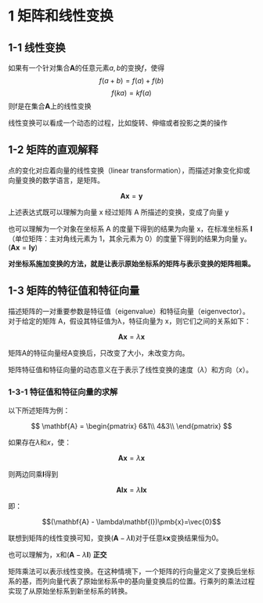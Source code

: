 # 1 矩阵和线性变换

## 1-1 线性变换
如果有一个针对集合$\mathbf{A}$的任意元素$a,b$的变换$f$，使得
$$f(a+b)=f(a) + f(b)$$
$$f(ka)=kf(a)$$
则f是在集合$\mathbf{A}$上的线性变换

线性变换可以看成一个动态的过程，比如旋转、伸缩或者投影之类的操作


## 1-2 矩阵的直观解释
点的变化对应着向量的线性变换（linear transformation），而描述对象变化抑或向量变换的数学语言，是矩阵。

$$\mathbf{A}\pmb{x}=\pmb{y}$$

上述表达式既可以理解为向量 x 经过矩阵 A 所描述的变换，变成了向量 y

也可以理解为一个对象在坐标系 A 的度量下得到的结果为向量 x，在标准坐标系 $\mathbf{I}$（单位矩阵：主对角线元素为 1，其余元素为 0）的度量下得到的结果为向量 y。($\mathbf{A}\pmb{x}=\mathbf{I}\pmb{y}$)

**对坐标系施加变换的方法，就是让表示原始坐标系的矩阵与表示变换的矩阵相乘。**

## 1-3 矩阵的特征值和特征向量
描述矩阵的⼀对重要参数是特征值（eigenvalue）和特征向量（eigenvector）。对于给定的矩阵 A，假设其特征值为λ，特征向量为 x，则它们之间的关系如下：

$$\mathbf{A}\pmb{x}=\lambda\pmb{x}$$

矩阵A的特征向量经A变换后，只改变了大小，未改变方向。

矩阵特征值和特征向量的动态意义在于表示了线性变换的速度（$\lambda$）和方向（$x$）。

### 1-3-1 特征值和特征向量的求解
以下所述矩阵为例：

$$
\mathbf{A} = 
\begin{pmatrix}
6&1\\
4&3\\
\end{pmatrix}
$$

如果存在$\lambda$和$x$，使：

$$\mathbf{A}\pmb{x}=\lambda\pmb{x}$$

则两边同乘$\mathbf{I}$得到

$$\mathbf{A}\mathbf{I}\pmb{x}=\lambda\mathbf{I}\pmb{x}$$

即：

$$(\mathbf{A} - \lambda\mathbf{I})\pmb{x}=\vec{0}$$

联想到矩阵的线性变换可知，变换$(\mathbf{A} - \lambda\mathbf{I})$对于任意$k\pmb{x}$变换结果恒为0。

也可以理解为，x和$(\mathbf{A} - \lambda\mathbf{I})$ **正交**

矩阵乘法可以表示线性变换。在这种情境下，一个矩阵的行向量定义了变换后坐标系的基，而列向量代表了原始坐标系中的基向量变换后的位置。行乘列的乘法过程实现了从原始坐标系到新坐标系的转换。